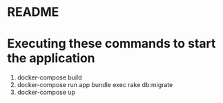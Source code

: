 # README

# Executing these commands to start the application

1. docker-compose build
2. docker-compose run app bundle exec rake db:migrate
3. docker-compose up
